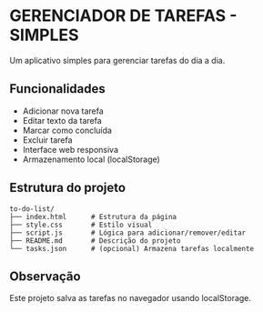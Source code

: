 # GERENCIADOR DE TAREFAS - SIMPLES 


Um aplicativo simples para gerenciar tarefas do dia a dia.

## Funcionalidades
- Adicionar nova tarefa
- Editar texto da tarefa
- Marcar como concluída
- Excluir tarefa
- Interface web responsiva
- Armazenamento local (localStorage)



## Estrutura do projeto
```
to-do-list/
├── index.html      # Estrutura da página
├── style.css       # Estilo visual
├── script.js       # Lógica para adicionar/remover/editar
├── README.md       # Descrição do projeto
└── tasks.json      # (opcional) Armazena tarefas localmente
```

## Observação
Este projeto salva as tarefas no navegador usando localStorage.
